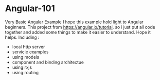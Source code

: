# Angular-101
Very Basic Angular Example 
I hope this example hold light to Angular beginners. This project from https://angular.io/tutorial.
so i just put all code together and added some things to make it easier to understand. Hope it helps. 
Including :
* local http server
* servicie examples
* using models
* component and binding architectue
* using rxjs
* using routing
